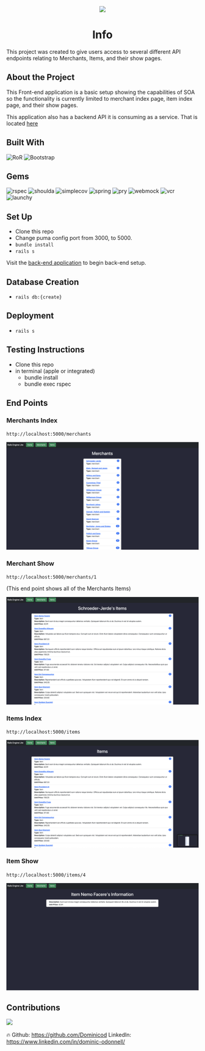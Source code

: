 <p align="center">
  <img src="https://blog.dominwrites.com/wp-content/uploads/2022/07/cropped-cropped-cropped-D-1.png" />
</p>
<center><h1>Info</h1></center>
 This project was created to give users access to several different API endpoints relating to Merchants, Items, and their show pages.

## About the Project
This Front-end application is a basic setup showing the capabilities of SOA so the functionality is currently limited to merchant index page, item index page, and their show pages.

This application also has a backend API it is consuming as a service. That is located [here](https://github.com/Dominicod/rails-engine-lite/)

## Built With
![RoR](https://img.shields.io/badge/Ruby_on_Rails-CC0000?style=for-the-badge&logo=ruby-on-rails&logoColor=white)
![Bootstrap](https://img.shields.io/badge/Bootstrap-316192?style=for-the-badge&logo=bootstrap&logoColor=white)

## Gems
![rspec](https://img.shields.io/gem/v/rspec-rails?label=rspec&style=flat-square)
![shoulda](https://img.shields.io/gem/v/shoulda-matchers?label=shoulda-matchers&style=flat-square)
![simplecov](https://img.shields.io/gem/v/simplecov?label=simplecov&style=flat-square)
![spring](https://img.shields.io/gem/v/spring?color=blue&label=spring)
![pry](https://img.shields.io/gem/v/pry?color=blue&label=pry)
![webmock](https://img.shields.io/gem/v/webmock?color=blue&label=webmock)
![vcr](https://img.shields.io/gem/v/vcr?color=blue&label=vcr)
![launchy](https://img.shields.io/gem/v/launchy?color=blue&label=launchy)

## Set Up
- Clone this repo
- Change puma config port from 3000, to 5000.
- `bundle install`
- `rails s`

Visit the [back-end application](https://github.com/Dominicod/rails-engine-lite/) to begin back-end setup.

## Database Creation
- `rails db:{create}`

## Deployment
- `rails s`

## Testing Instructions

- Clone this repo
- in terminal (apple or integrated)
    * bundle install
    * bundle exec rspec

## End Points

### Merchants Index

`http://localhost:5000/merchants`

<img src="app/assets/images/merchant_index.png">

### Merchant Show

`http://localhost:5000/merchants/1`

(This end point shows all of the Merchants Items)

<img src="app/assets/images/merchant_items.png">

### Items Index

`http://localhost:5000/items`

<img src="app/assets/images/item_index.png">

### Item Show

`http://localhost:5000/items/4`

<img src="app/assets/images/item_show.png">

## Contributions
<a href="https://github.com/Dominicod/rails-engine-lite/graphs/contributors">
  <img src="https://contrib.rocks/image?repo=Dominicod/rails-engine-lite" />
</a>
<p>🔥 Github: <a href="https://github.com/Dominicod">https://github.com/Dominicod</a> LinkedIn: <a href="https://www.linkedin.com/in/dominic-odonnell/">https://www.linkedin.com/in/dominic-odonnell/</a>  </p>
